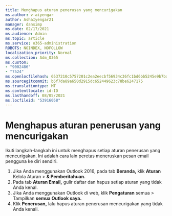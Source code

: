 ```yaml
---
title: Menghapus aturan penerusan yang mencurigakan
ms.author: v-aiyengar
author: AshaIyengar21
manager: dansimp
ms.date: 02/17/2021
ms.audience: Admin
ms.topic: article
ms.service: o365-administration
ROBOTS: NOINDEX, NOFOLLOW
localization_priority: Normal
ms.collection: Adm_O365
ms.custom:
- "9002486"
- "7524"
ms.openlocfilehash: 6537210c5757201c2ea2eecbf56934c36fc1bd6bb5245e9b7ba3c445f88d7dbe
ms.sourcegitcommit: b5f7da89a650d2915dc652449623c78be6247175
ms.translationtype: MT
ms.contentlocale: id-ID
ms.lasthandoff: 08/05/2021
ms.locfileid: "53916058"
---
```

# <a name="remove-suspicious-forwarding-rules"></a>Menghapus aturan penerusan yang mencurigakan

Ikuti langkah-langkah ini untuk menghapus setiap aturan penerusan yang mencurigakan. Ini adalah cara lain peretas meneruskan pesan email pengguna ke diri sendiri.

1. Jika Anda menggunakan Outlook 2016, pada tab **Beranda,** klik **Aturan** Kelola Aturan  >  **& Pemberitahuan.** 
1. Pada tab **Aturan Email,** gulir daftar dan hapus setiap aturan yang tidak Anda kenal.
1. Jika Anda menggunakan Outlook di web, klik **Pengaturan** semua > Tampilkan **semua Outlook saya.**
1. Klik **Penerusan,** lalu hapus aturan penerusan mencurigakan yang tidak Anda kenali.
